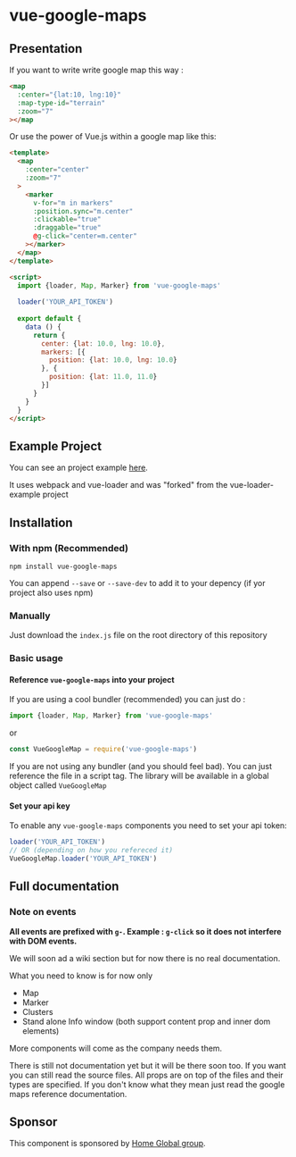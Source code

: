 # vue-google-maps

## Presentation

If you want to write write google map this way : 

```html
<map
  :center="{lat:10, lng:10}"
  :map-type-id="terrain"
  :zoom="7"
></map
```

Or use the power of Vue.js within a google map like this:
```html
<template>
  <map
    :center="center"
    :zoom="7"
  >
    <marker 
      v-for="m in markers"
      :position.sync="m.center"
      :clickable="true"
      :draggable="true"
      @g-click="center=m.center"
    ></marker>
  </map>
</template>

<script>
  import {loader, Map, Marker} from 'vue-google-maps'
  
  loader('YOUR_API_TOKEN')
  
  export default {
    data () {
      return {
        center: {lat: 10.0, lng: 10.0},
        markers: [{
          position: {lat: 10.0, lng: 10.0}
        }, {
          position: {lat: 11.0, 11.0}
        }]
      }
    }
  }
</script>
```

## Example Project 

You can see an project example [here](https://github.com/GuillaumeLeclerc/vue-google-maps-example).

It uses webpack and vue-loader and was "forked" from the vue-loader-example project

## Installation

### With npm (Recommended)

```
npm install vue-google-maps
```

You can append `--save` or `--save-dev` to add it to your depency (if yor project also uses npm)

### Manually

Just download the `index.js` file on the root directory of this repository

### Basic usage

#### Reference `vue-google-maps` into your project

If you are using a cool bundler (recommended) you can just do : 

```javascript
import {loader, Map, Marker} from 'vue-google-maps'
```

or 

```javascript
const VueGoogleMap = require('vue-google-maps')
```

If you are not using any bundler (and you should feel bad). You can just reference the file in a script tag. The library will be available in a global object called `VueGoogleMap`

#### Set your api key

To enable any `vue-google-maps` components you need to set your api token:

```javascript
loader('YOUR_API_TOKEN')
// OR (depending on how you refereced it)
VueGoogleMap.loader('YOUR_API_TOKEN')
```

## Full documentation

### Note on events

__All events are prefixed with `g-`. Example : `g-click` so it does not interfere with DOM events.__

We will soon ad a wiki section but for now there is no real documentation. 

What you need to know is for now only 
- Map
- Marker
- Clusters
- Stand alone Info window (both support content prop and inner dom elements)

More components will come as the company needs them.

There is still not documentation yet but it will be there soon too. If you want you can still read the source files. All props are on top of the files and their types are specified. If you don't know what they mean just read the google maps reference documentation.



## Sponsor

This component is sponsored by [Home Global group](http://homeglobal.ch/).
